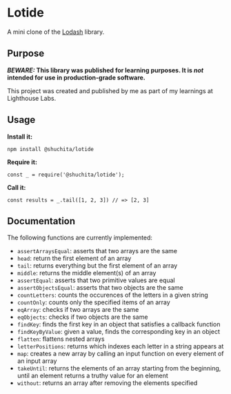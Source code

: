 # Lotide

A mini clone of the [Lodash](https://lodash.com) library.

## Purpose

**_BEWARE:_ This library was published for learning purposes. It is _not_ intended for use in production-grade software.**

This project was created and published by me as part of my learnings at Lighthouse Labs. 

## Usage

**Install it:**

`npm install @shuchita/lotide`

**Require it:**

`const _ = require('@shuchita/lotide');`

**Call it:**

`const results = _.tail([1, 2, 3]) // => [2, 3]`

## Documentation

The following functions are currently implemented:

* `assertArraysEqual`: asserts that two arrays are the same
* `head`: return the first element of an array
* `tail`: returns everything but the first element of an array
* `middle`: returns the middle element(s) of an array
* `assertEqual`: asserts that two primitive values are equal
* `assertObjectsEqual`: asserts that two objects are the same
* `countLetters`: counts the occurences of the letters in a given string
* `countOnly`: counts only the specified items of an array
* `eqArray`: checks if two arrays are the same
* `eqObjects`: checks if two objects are the same
* `findKey`: finds the first key in an object that satisfies a callback function
* `findKeyByValue`: given a value, finds the corresponding key in an object
* `flatten`: flattens nested arrays
* `letterPositions`: returns which indexes each letter in a string appears at
* `map`: creates a new array by calling an input function on every element of an input array
* `takeUntil`: returns the elements of an array starting from the beginning, until an element returns a truthy value for an element
* `without`: returns an array after removing the elements specified
